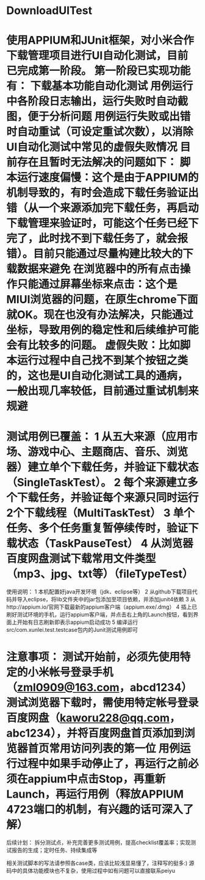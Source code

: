 DownloadUITest
==============
使用APPIUM和JUnit框架，对小米合作下载管理项目进行UI自动化测试，目前已完成第一阶段。
第一阶段已实现功能有：
    下载基本功能自动化测试
    用例运行中各阶段日志输出，运行失败时自动截图，便于分析问题
    用例运行失败或出错时自动重试（可设定重试次数），以消除UI自动化测试中常见的虚假失败情况
目前存在且暂时无法解决的问题如下：
    脚本运行速度偏慢：这个是由于APPIUM的机制导致的，有时会造成下载任务验证出错（从一个来源添加完下载任务，再启动下载管理来验证时，可能这个任务已经下完了，此时找不到下载任务了，就会报错）。目前只能通过尽量构建比较大的下载数据来避免
    在浏览器中的所有点击操作只能通过屏幕坐标来点击：这个是MIUI浏览器的问题，在原生chrome下面就OK。现在也没有办法解决，只能通过坐标，导致用例的稳定性和后续维护可能会有比较多的问题。
    虚假失败：比如脚本运行过程中自己找不到某个按钮之类的，这也是UI自动化测试工具的通病，一般出现几率较低，目前通过重试机制来规避
==========================================================
测试用例已覆盖：
1   从五大来源（应用市场、游戏中心、主题商店、音乐、浏览器）建立单个下载任务，并验证下载状态（SingleTaskTest）。
2   每个来源建立多个下载任务，并验证每个来源只同时运行2个下载线程（MultiTaskTest）
3   单个任务、多个任务重复暂停续传时，验证下载状态（TaskPauseTest）
4   从浏览器百度网盘测试下载常用文件类型（mp3、jpg、txt等）（fileTypeTest）
==========================================================
使用说明：
1   本机配置好java开发环境（jdk、eclipse等）
2   从github下载项目代码并导入eclipse，将lib文件夹中的jar包添加至项目依赖，并添加junit4依赖
3   从http://appium.io/官网下载最新的appium客户端（appium.exe/.dmg）
4   插上已刷好测试环境的手机，运行appium客户端，并点击右上角的Launch按钮，看到界面上开始有日志刷新即表示appium启动成功
5   编译运行src/com.xunlei.test.testcase包内的Junit测试用例即可

注意事项：
    测试开始前，必须先使用特定的小米帐号登录手机（zml0909@163.com，abcd1234）
    测试浏览器下载时，需使用特定帐号登录百度网盘（kaworu228@qq.com，abc1234），并将百度网盘首页添加到浏览器首页常用访问列表的第一位
    用例运行过程中如果手动停止了，再运行之前必须在appium中点击Stop，再重新Launch，再运行用例（释放APPIUM 4723端口的机制，有兴趣的话可深入了解）
==========================================================
后续计划：
拆分测试点，补充完善更多测试用例，提高checklist覆盖率；实现测试报告的生成；定时任务、持续集成等

相关测试脚本的写法请参照各case类，应该比较浅显易懂了，注释写的挺多:)
源码中的具体功能模块也不复杂，使用过程中如有问题可以直接联系peiyu
